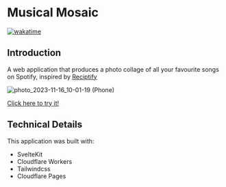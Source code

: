 # Musical Mosaic
[![wakatime](https://wakatime.com/badge/user/f5667326-f378-4a99-aacd-abd866a8364d/project/ca716d41-2d7e-4aed-9e6e-de1400e9a6c1.svg)](https://wakatime.com/badge/user/f5667326-f378-4a99-aacd-abd866a8364d/project/ca716d41-2d7e-4aed-9e6e-de1400e9a6c1)

## Introduction
A web application that produces a photo collage of all your favourite songs on Spotify, inspired by [Reciptify](https://receiptify.herokuapp.com/)

![photo_2023-11-16_10-01-19 (Phone)](https://github.com/Jyodann/musical-mosaic/assets/48559311/8c0b58c0-0d26-4487-829e-dac95fa95994)

[Click here to try it!](https://musical-mosaic.pages.dev/) 

## Technical Details

This application was built with:
- SvelteKit 
- Cloudflare Workers
- Tailwindcss
- Cloudflare Pages
